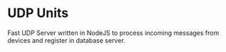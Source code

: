 # UDP Units
Fast UDP Server written in NodeJS to process incoming messages from devices and register in database server.
